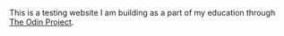 This is a testing website I am building as a part of my education through [The Odin Project](https://www.theodinproject.com).